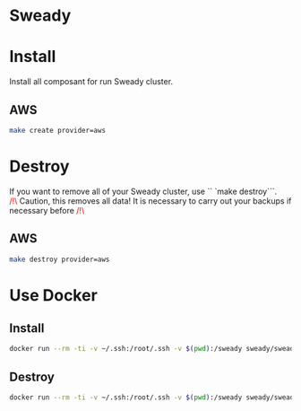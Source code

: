 # Sweady

# Install
Install all composant for run Sweady cluster.

## AWS

```BASH
make create provider=aws
```

# Destroy
If you want to remove all of your Sweady cluster, use `` `make destroy```.   
<span style="color:red"> /!\ </span> Caution, this removes all data! It is necessary to carry out your backups if necessary before <span style="color:red"> /!\ </span>

## AWS

```BASH
make destroy provider=aws
```

# Use Docker 

## Install
 ```BASH
 docker run --rm -ti -v ~/.ssh:/root/.ssh -v $(pwd):/sweady sweady/sweady make create provider=aws
 ```
## Destroy
 ```BASH
 docker run --rm -ti -v ~/.ssh:/root/.ssh -v $(pwd):/sweady sweady/sweady make destroy provider=aws
 ```